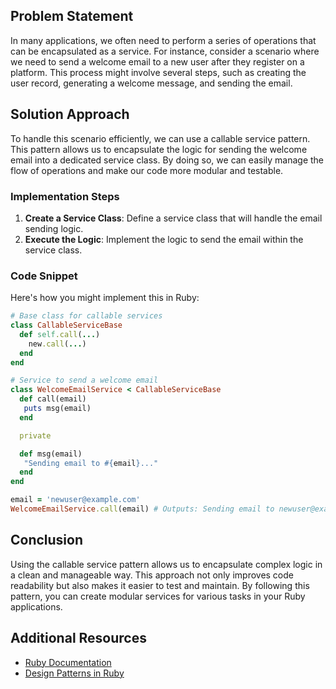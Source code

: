 ## Problem Statement

In many applications, we often need to perform a series of operations that can be encapsulated as a service. For instance, consider a scenario where we need to send a welcome email to a new user after they register on a platform. This process might involve several steps, such as creating the user record, generating a welcome message, and sending the email.

## Solution Approach

To handle this scenario efficiently, we can use a callable service pattern. This pattern allows us to encapsulate the logic for sending the welcome email into a dedicated service class. By doing so, we can easily manage the flow of operations and make our code more modular and testable.

### Implementation Steps

1. **Create a Service Class**: Define a service class that will handle the email sending logic.
2. **Execute the Logic**: Implement the logic to send the email within the service class.

### Code Snippet

Here's how you might implement this in Ruby:

```ruby
# Base class for callable services
class CallableServiceBase
  def self.call(...)
    new.call(...)
  end
end

# Service to send a welcome email
class WelcomeEmailService < CallableServiceBase
  def call(email)
   puts msg(email)
  end

  private

  def msg(email)
   "Sending email to #{email}..."
  end
end

email = 'newuser@example.com'
WelcomeEmailService.call(email) # Outputs: Sending email to newuser@example.com.

```

## Conclusion

Using the callable service pattern allows us to encapsulate complex logic in a clean and manageable way. This approach not only improves code readability but also makes it easier to test and maintain. By following this pattern, you can create modular services for various tasks in your Ruby applications.

## Additional Resources

- [Ruby Documentation](https://www.ruby-lang.org/en/documentation/)
- [Design Patterns in Ruby](https://www.oreilly.com/library/view/design-patterns-in/9780132650950/)
